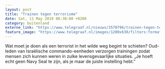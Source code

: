 ```yaml
---
layout: post
title: "Trainen tegen terrorisme"
date: Sat, 11 May 2019 08:30:00 +0200
category: buitenland
externe_link: "https://www.telegraaf.nl/nieuws/3570796/trainen-tegen-terrorisme"
feature_image: "https://www.telegraaf.nl/images/1200x630/filters:format(jpeg):quality(80)/cdn-kiosk-api.telegraaf.nl/191b1c54-7442-11e9-992a-0255c322e81b.jpg"
---
```


<p class="intro">Wat moet je doen als een terrorist in het wilde weg begint te schieten? Oud-leden van Israëlische commando-eenheden verzorgen trainingen zodat mensen zich kunnen weren in zulke levensgevaarlijke situaties. „Je hoeft echt geen Navy Seal te zijn, als je maar de juiste instelling hebt.”</p>
